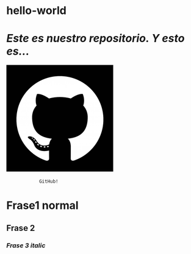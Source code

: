 # hello-world
# *Este es nuestro repositorio. Y esto es...*


![GitHub Logo](GitHubCat.png)

                GitHub!
                
# Frase1 normal
  
## Frase 2
  
### _Frase 3 italic_
